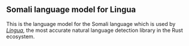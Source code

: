 ## Somali language model for Lingua

This is the language model for the Somali language which is used by 
[*Lingua*](https://github.com/pemistahl/lingua-rs), 
the most accurate natural language detection library in the Rust ecosystem.